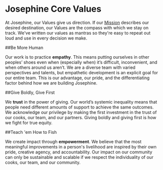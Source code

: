# Josephine Core Values

At Josephine, our Values give us direction. If our [Mission](josephine.com/mission) describes our desired destination, our Values are the compass with which we stay on track. We've written our values as mantras so they're easy to repeat out loud and use in every decision we make.

##Be More Human

Our work is to practice **empathy**. This means putting ourselves in other peoples’ shoes even when (especially when) it’s difficult, inconvenient, and when others around us aren’t. We are a diverse team with varied perspectives and talents, but empathetic development is an explicit goal for our entire team. This is our advantage, our pride, and the differentiating factor behind how we are building Josephine.

##Give Boldly, Give First

We **trust** in the power of giving. Our world’s systemic inequality means that people need different amounts of support to achieve the same outcomes. We acknowledge our privilege by making the first investment in the trust of our cooks, our team, and our partners. Giving boldly and giving first is how we fight for true equity.

##Teach 'em How to Fish

We create impact through **empowerment**. We believe that the most meaningful improvements in a person's livelihood are inspired by their own pride, creative agency, and accountability. Our impact on our community can only be sustainable and scalable if we respect the individuality of our cooks, our team, and our community.
